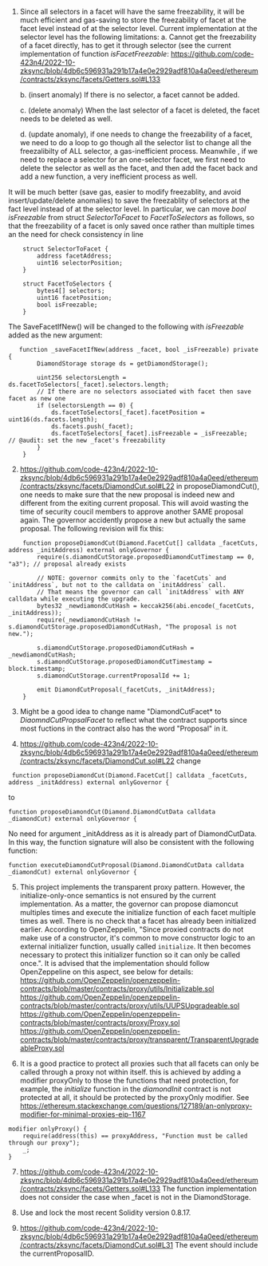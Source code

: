 1. Since all selectors in a facet will have the same freezability, it will be much efficient and gas-saving to store the freezability of facet at the facet level instead of at the selector level. Current implementation at the selector level has the following limitations: 
    a. Cannot get the freezability of a facet directly, has to get it through selector (see the current implementation of function *isFacetFreezable*: https://github.com/code-423n4/2022-10-zksync/blob/4db6c596931a291b17a4e0e2929adf810a4a0eed/ethereum/contracts/zksync/facets/Getters.sol#L133
 
   b. (insert anomaly) If there is no selector, a facet cannot be added.

   c. (delete anomaly) When the last selector of a facet is deleted, the facet needs to be deleted as well. 

   d. (update anomaly), if one needs to change the freezability of a facet, we need to do a loop to go though all the selector list to change all the freezalibilty of ALL selector, a gas-inefficient process. Meanwhile , if we need to replace a selector for an one-selector facet, we first need to delete the selector as well as the facet, and then add the facet back and add a new function, a very inefficient process as well. 

It will be much better (save gas, easier to modify freezablity, and avoid insert/update/delete anomalies) to save the freezablity of selectors at the fact level instead of at the selector level. In particular, we can move  *bool isFreezable* from struct *SelectorToFacet* to *FacetToSelectors* as follows, so that the freezability of a facet is only saved once rather than multiple times an the need for check consistency in line 
```
    struct SelectorToFacet {
        address facetAddress;
        uint16 selectorPosition;
    }

    struct FacetToSelectors {
        bytes4[] selectors;
        uint16 facetPosition;
        bool isFreezable;
    }

```
The SaveFacetIfNew() will be changed to the following with *isFreezable* added as the new argument:
```
   function _saveFacetIfNew(address _facet, bool _isFreezable) private {
        DiamondStorage storage ds = getDiamondStorage();

        uint256 selectorsLength = ds.facetToSelectors[_facet].selectors.length;
        // If there are no selectors associated with facet then save facet as new one
        if (selectorsLength == 0) {
            ds.facetToSelectors[_facet].facetPosition = uint16(ds.facets.length);
            ds.facets.push(_facet);
            ds.facetToSelectors[_facet].isFreezable = _isFreezable;  // @audit: set the new _facet's freezability
        }
    }
```

2.  https://github.com/code-423n4/2022-10-zksync/blob/4db6c596931a291b17a4e0e2929adf810a4a0eed/ethereum/contracts/zksync/facets/DiamondCut.sol#L22
in proposeDiamondCut(), one needs to make sure that the new proposal is indeed new and different from the exiting current proposal. This will avoid wasting the time of security coucil members to approve another SAME proposal again. The governor accidently propose a new but actually the same proposal. The following revision will fix this:

```
    function proposeDiamondCut(Diamond.FacetCut[] calldata _facetCuts, address _initAddress) external onlyGovernor {
        require(s.diamondCutStorage.proposedDiamondCutTimestamp == 0, "a3"); // proposal already exists

        // NOTE: governor commits only to the `facetCuts` and `initAddress`, but not to the calldata on `initAddress` call.
        // That means the governor can call `initAddress` with ANY calldata while executing the upgrade.
        bytes32 _newdiamondCutHash = keccak256(abi.encode(_facetCuts, _initAddress));
        require(_newdiamondCutHash != s.diamondCutStorage.proposedDiamondCutHash, "The proposal is not new.");
      
        s.diamondCutStorage.proposedDiamondCutHash = _newdiamondCutHash;
        s.diamondCutStorage.proposedDiamondCutTimestamp = block.timestamp;
        s.diamondCutStorage.currentProposalId += 1;

        emit DiamondCutProposal(_facetCuts, _initAddress);
    }
```

3. Might be a good idea to change name "DiamondCutFacet* to *DiaomndCutPropsalFacet* to reflect what the contract supports since most fuctions in the contract also has the word "Proposal" in it. 


4. https://github.com/code-423n4/2022-10-zksync/blob/4db6c596931a291b17a4e0e2929adf810a4a0eed/ethereum/contracts/zksync/facets/DiamondCut.sol#L22
change
```
 function proposeDiamondCut(Diamond.FacetCut[] calldata _facetCuts, address _initAddress) external onlyGovernor {
```
to
```
function proposeDiamondCut(Diamond.DiamondCutData calldata _diamondCut) external onlyGovernor {
```
No need for argument _initAddress as it is already part of DiamondCutData. In this way, the function signature will also be 
consistent with the following function:
```
function executeDiamondCutProposal(Diamond.DiamondCutData calldata _diamondCut) external onlyGovernor {
```

5. This project implements the transparent proxy pattern. However, the initialize-only-once semantics is not ensured by the current implementation. As a matter, the governor can propose diamoncut multiples times and execute the initialize function of each facet multiple times as well. There is no check that a facet has already been initialized earlier. According to OpenZeppelin,
"Since proxied contracts do not make use of a constructor, it's common to move constructor logic to an external initializer function, usually called `initialize`. It then becomes necessary to protect this initializer function so it can only be called once.". 
It is advised that the implementation should follow OpenZeppeline on this aspect, see below for details: 
https://github.com/OpenZeppelin/openzeppelin-contracts/blob/master/contracts/proxy/utils/Initializable.sol
https://github.com/OpenZeppelin/openzeppelin-contracts/blob/master/contracts/proxy/utils/UUPSUpgradeable.sol
https://github.com/OpenZeppelin/openzeppelin-contracts/blob/master/contracts/proxy/Proxy.sol
https://github.com/OpenZeppelin/openzeppelin-contracts/blob/master/contracts/proxy/transparent/TransparentUpgradeableProxy.sol

6. It is a good practice to protect all proxies such that all facets can only be called through a proxy not within itself. this is achieved by adding a modifier proxyOnly to those the functions that need protection, for example, the *initialize* function in the *diamondInit* contract is not protected at all, it should be protected by the proxyOnly modifier. 
See
https://ethereum.stackexchange.com/questions/127189/an-onlyproxy-modifier-for-minimal-proxies-eip-1167
```
modifier onlyProxy() {
    require(address(this) == proxyAddress, "Function must be called through our proxy");
    _;
}
```
7. https://github.com/code-423n4/2022-10-zksync/blob/4db6c596931a291b17a4e0e2929adf810a4a0eed/ethereum/contracts/zksync/facets/Getters.sol#L133
The function implementation does not consider the case when _facet is not in the DiamondStorage. 

8. Use and lock the most recent Solidity version 0.8.17.

9. https://github.com/code-423n4/2022-10-zksync/blob/4db6c596931a291b17a4e0e2929adf810a4a0eed/ethereum/contracts/zksync/facets/DiamondCut.sol#L31
The event should include the currentProposalID.

 
